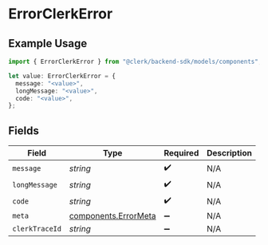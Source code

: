 # ErrorClerkError

## Example Usage

```typescript
import { ErrorClerkError } from "@clerk/backend-sdk/models/components";

let value: ErrorClerkError = {
  message: "<value>",
  longMessage: "<value>",
  code: "<value>",
};
```

## Fields

| Field                                                        | Type                                                         | Required                                                     | Description                                                  |
| ------------------------------------------------------------ | ------------------------------------------------------------ | ------------------------------------------------------------ | ------------------------------------------------------------ |
| `message`                                                    | *string*                                                     | :heavy_check_mark:                                           | N/A                                                          |
| `longMessage`                                                | *string*                                                     | :heavy_check_mark:                                           | N/A                                                          |
| `code`                                                       | *string*                                                     | :heavy_check_mark:                                           | N/A                                                          |
| `meta`                                                       | [components.ErrorMeta](../../models/components/errormeta.md) | :heavy_minus_sign:                                           | N/A                                                          |
| `clerkTraceId`                                               | *string*                                                     | :heavy_minus_sign:                                           | N/A                                                          |